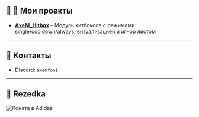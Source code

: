 ## 🍵 🔹 Мои проекты

- [**AxeM_Hitbox**](https://github.com/Fonihm/AxeM_Hitbox) – Модуль хитбоксов с режимами single/cooldown/always, визуализацией и игнор листом

---

## 🔹 Контакты

- Discord: `axemfoni`  

---

## 🔹 Rezedka

![Коната в Adidas](tenor.gif)
